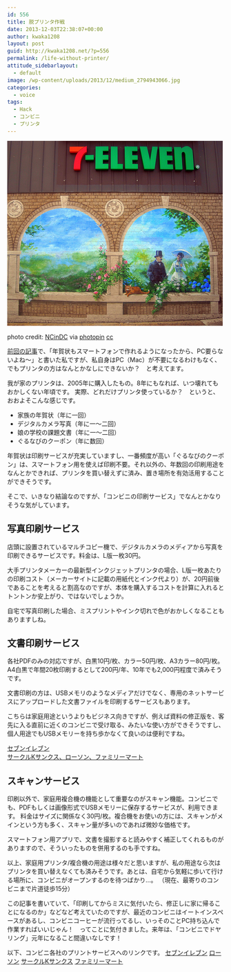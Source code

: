 ```yaml
---
id: 556
title: 脱プリンタ作戦
date: 2013-12-03T22:38:07+00:00
author: kwaka1208
layout: post
guid: http://kwaka1208.net/?p=556
permalink: /life-without-printer/
attitude_sidebarlayout:
  - default
image: /wp-content/uploads/2013/12/medium_2794943066.jpg
categories:
  - voice
tags:
  - Hack
  - コンビニ
  - プリンタ
---
```

<img src="/assets/images/2013/12/medium_2794943066.jpg" alt="コンビニエンスストア" width="500" height="428" class="alignnone size-full wp-image-561" />

photo credit: <a href="http://www.flickr.com/photos/ncindc/2794943066/">NCinDC</a> via <a href="http://photopin.com">photopin</a> <a href="http://creativecommons.org/licenses/by-nd/2.0/">cc</a>

<a href="http://kwaka1208.net/new-years-card/">前回の記事</a>で、「年賀状もスマートフォンで作れるようになったから、PC要らないよね～」と書いた私ですが、私自身はPC（Mac）が不要になるわけもなく、でもプリンタの方はなんとかなしにできないか？　と考えてます。

我が家のプリンタは、2005年に購入したもの。8年にもなれば、いつ壊れてもおかしくない年頃です。
実際、どれだけプリンタ使っているか？　というと、おおよそこんな感じです。

<ul>
<li>家族の年賀状（年に一回）</li>
<li>デジタルカメラ写真（年に一～二回）</li>
<li>娘の学校の課題文書（年に一～二回）</li>
<li>ぐるなびのクーポン（年に数回）</li>
</ul>

年賀状は印刷サービスが充実していますし、一番頻度が高い「ぐるなびのクーポン」は、スマートフォン用を使えば印刷不要。それ以外の、年数回の印刷用途をなんとかできれば、プリンタを買い替えずに済み、置き場所を有効活用することができそうです。

そこで、いきなり結論なのですが、「コンビニの印刷サービス」でなんとかなりそうな気がしています。

<h2>写真印刷サービス</h2>

店頭に設置されているマルチコピー機で、デジタルカメラのメディアから写真を印刷できるサービスです。料金は、L版一枚30円。

大手プリンタメーカーの最新型インクジェットプリンタの場合、L版一枚あたりの印刷コスト（メーカーサイトに記載の用紙代とインク代より）が、20円前後であることを考えると割高なのですが、本体を購入するコストを計算に入れるとトントンか安上がり、ではないでしょうか。

自宅で写真印刷した場合、ミスプリントやインク切れで色がおかしくなることもありますしね。

<h2>文書印刷サービス</h2>
各社PDFのみの対応ですが、白黒10円/枚、カラー50円/枚、A3カラー80円/枚。A4白黒で年間20枚印刷するとして200円/年、10年でも2,000円程度で済みそうです。

文書印刷の方は、USBメモリのようなメディアだけでなく、専用のネットサービスにアップロードした文書ファイルを印刷するサービスもあります。

こちらは家庭用途というよりもビジネス向きですが、例えば資料の修正版を、客先に入る直前に近くのコンビニで受け取る、みたいな使い方ができそうですし、個人用途でもUSBメモリーを持ち歩かなくて良いのは便利ですね。

<a href="http://www.printing.ne.jp">セブンイレブン</a>
<br />
<a href="https://networkprint.ne.jp/sharp_netprint/top.aspx">サークルKサンクス、ローソン、ファミリーマート</a>

<h2>スキャンサービス</h2>
印刷以外で、家庭用複合機の機能として重要なのがスキャン機能。コンビニでも、PDFもしくは画像形式でUSBメモリーに保存するサービスが、利用できます。
料金はサイズに関係なく30円/枚。複合機をお使いの方には、スキャンがメインという方も多く、スキャン量が多いのであれば微妙な価格です。

スマートフォン用アプリで、文書を撮影すると読みやすく補正してくれるものがありますので、そういったものを併用するのも手ですね。

以上、家庭用プリンタ/複合機の用途は様々だと思いますが、私の用途なら次はプリンタを買い替えなくても済みそうです。あとは、自宅から気軽に歩いて行ける場所に、コンビニがオープンするのを待つばかり...。
（現在、最寄りのコンビニまで片道徒歩15分）

この記事を書いていて、「印刷してからミスに気付いたら、修正しに家に帰ることになるのか」などなど考えていたのですが、最近のコンビニはイートインスペースがあるし、コンビニコーヒーが流行ってるし、いっそのことPC持ち込んで作業すればいいじゃん！　ってことに気付きました。来年は、「コンビニでドヤリング」元年になること間違いなしです！

以下、コンビニ各社のプリントサービスへのリンクです。
<a href="http://www.sej.co.jp/services/index.html">セブンイレブン</a>
<a href="http://www.lawson.co.jp/service/counter/">ローソン</a>
<a href="http://www.circleksunkus.jp/service/multicopy/index-top.html">サークルKサンクス</a>
<a href="http://www.family.co.jp/services/print/">ファミリーマート</a>